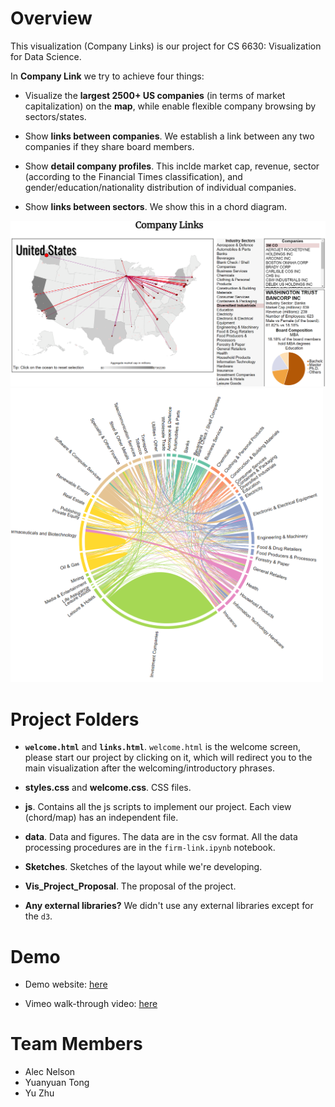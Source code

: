 # Overview
This visualization (Company Links) is our project for CS 6630: Visualization for Data Science. 

In **Company Link** we try to achieve four things:
- Visualize the **largest 2500+ US companies** (in terms of market capitalization) on the **map**, while enable flexible company browsing by sectors/states.

- Show **links between companies**. We establish a link between any two companies if they share board members.

- Show **detail company profiles**. This inclde market cap, revenue, sector (according to the Financial Times classification), and gender/education/nationality distribution of individual companies.

- Show **links between sectors**. We show this in a chord diagram.

![image](data/view-map.png)
<img src="data/view-chord.png" width='500'></img>


# Project Folders
- **`welcome.html`** and **`links.html`**. `welcome.html` is the welcome screen, please start our project by clicking on it, which will redirect you to the main visualization after the welcoming/introductory phrases.

- **styles.css** and **welcome.css**. CSS files.

- **js**. Contains all the js scripts to implement our project. Each view (chord/map) has an independent file.

- **data**. Data and figures. The data are in the csv format. All the data processing procedures are in the `firm-link.ipynb` notebook.

- **Sketches**. Sketches of the layout while we're developing.

- **Vis_Project_Proposal**. The proposal of the project.

- **Any external libraries?** We didn't use any external libraries except for the `d3`.

# Demo
- Demo website: [here](YuanyuanTong.github.io/welcome)

- Vimeo walk-through video: [here](https://vimeo.com/376748186)


# Team Members
- Alec Nelson
- Yuanyuan Tong
- Yu Zhu

